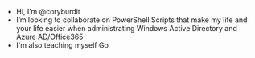 - Hi, I’m @coryburdit
- I’m looking to collaborate on PowerShell Scripts that make my life and your life easier when administrating Windows Active Directory and Azure AD/Office365
- I'm also teaching myself Go

<!---
coryburdit/coryburdit is a ✨ special ✨ repository because its `README.md` (this file) appears on your GitHub profile.
You can click the Preview link to take a look at your changes.
--->
